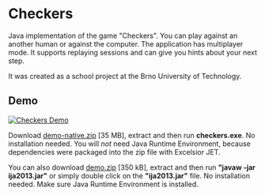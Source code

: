 # Checkers
Java implementation of the game "Checkers". You can play against an another human or against the computer. The application has multiplayer mode. It supports replaying sessions and can give you hints about your next step.

It was created as a school project at the Brno University of Technology.

## Demo

[![Checkers Demo](https://img.youtube.com/vi/Cleqk34n4vk/0.jpg)](https://www.youtube.com/watch?v=Cleqk34n4vk)

Download [demo-native.zip](https://github.com/mdavid626/checkers/raw/master/demo/demo-native.zip) [35 MB], extract and then run **checkers.exe**. No installation needed. You will *not* need Java Runtime Environment, because dependencies were packaged into the zip file with Excelsior JET.

You can also download [demo.zip](https://github.com/mdavid626/checkers/raw/master/demo/demo.zip) [350 kB], extract and then run **"javaw -jar ija2013.jar"** or simply double click on the **"ija2013.jar"** file. No installation needed. Make sure Java Runtime Environment is installed.